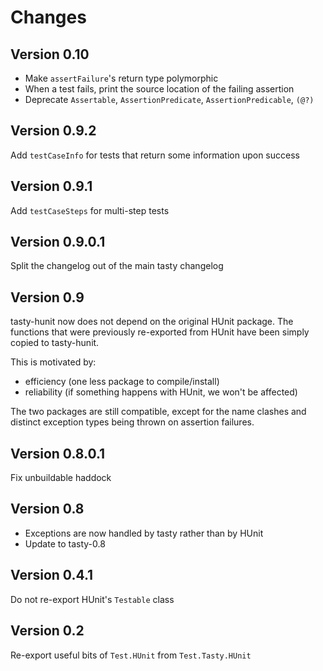 Changes
=======

Version 0.10
------------

* Make `assertFailure`'s return type polymorphic
* When a test fails, print the source location of the failing assertion
* Deprecate `Assertable`, `AssertionPredicate`, `AssertionPredicable`, `(@?)`

Version 0.9.2
-------------

Add `testCaseInfo` for tests that return some information upon success

Version 0.9.1
-------------

Add `testCaseSteps` for multi-step tests

Version 0.9.0.1
---------------

Split the changelog out of the main tasty changelog

Version 0.9
-----------

tasty-hunit now does not depend on the original HUnit package. The functions
that were previously re-exported from HUnit have been simply copied to
tasty-hunit.

This is motivated by:

* efficiency (one less package to compile/install)
* reliability (if something happens with HUnit, we won't be affected)

The two packages are still compatible, except for the name clashes and
distinct exception types being thrown on assertion failures.

Version 0.8.0.1
---------------

Fix unbuildable haddock

Version 0.8
-----------

* Exceptions are now handled by tasty rather than by HUnit
* Update to tasty-0.8

Version 0.4.1
-------------

Do not re-export HUnit's `Testable` class

Version 0.2
-----------

Re-export useful bits of `Test.HUnit` from `Test.Tasty.HUnit`
